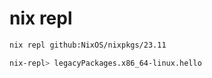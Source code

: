 # nix repl

```sh
nix repl github:NixOS/nixpkgs/23.11

nix-repl> legacyPackages.x86_64-linux.hello
```
